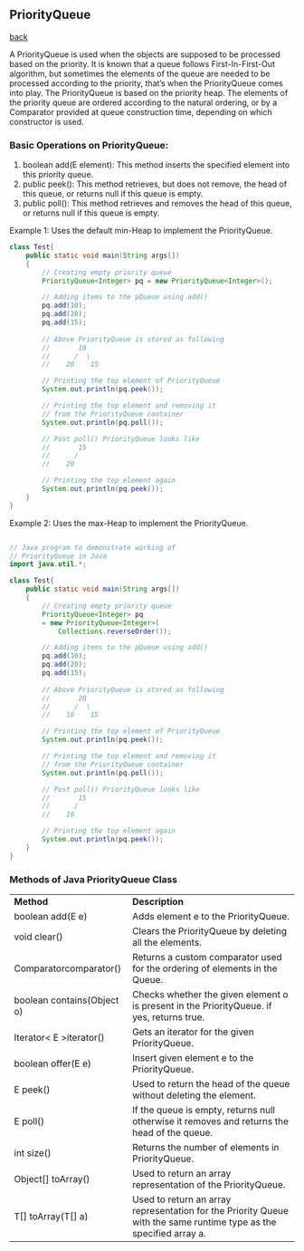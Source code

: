## PriorityQueue

[back](dataStructures.md)


A PriorityQueue is used when the objects are supposed to be processed based on the priority. It is known that a queue follows First-In-First-Out algorithm, but sometimes the elements of the queue are needed to be processed according to the priority, that’s when the PriorityQueue comes into play. The PriorityQueue is based on the priority heap. The elements of the priority queue are ordered according to the natural ordering, or by a Comparator provided at queue construction time, depending on which constructor is used.


### Basic Operations on PriorityQueue:
1. boolean add(E element): This method inserts the specified element into this priority queue.
2. public peek(): This method retrieves, but does not remove, the head of this queue, or returns null if this queue is empty.
3. public poll(): This method retrieves and removes the head of this queue, or returns null if this queue is empty.

Example 1: Uses the default min-Heap to implement the PriorityQueue.


``` java
class Test{
    public static void main(String args[])
    {
        // Creating empty priority queue
        PriorityQueue<Integer> pq = new PriorityQueue<Integer>();

        // Adding items to the pQueue using add()
        pq.add(10);
        pq.add(20);
        pq.add(15);
        
        // Above PriorityQueue is stored as following
        //       10
        //      /  \
        //    20    15

        // Printing the top element of PriorityQueue
        System.out.println(pq.peek());

        // Printing the top element and removing it
        // from the PriorityQueue container
        System.out.println(pq.poll());

        // Post poll() PriorityQueue looks like
        //       15
        //      /  
        //    20   

        // Printing the top element again
        System.out.println(pq.peek());
    }
}
```

Example 2: Uses the max-Heap to implement the PriorityQueue.


``` java

// Java program to demonstrate working of
// PriorityQueue in Java
import java.util.*;

class Test{
    public static void main(String args[])
    {
        // Creating empty priority queue
        PriorityQueue<Integer> pq 
        = new PriorityQueue<Integer>(
            Collections.reverseOrder());

        // Adding items to the pQueue using add()
        pq.add(10);
        pq.add(20);
        pq.add(15);
        
        // Above PriorityQueue is stored as following
        //       20
        //      /  \
        //    10    15

        // Printing the top element of PriorityQueue
        System.out.println(pq.peek());

        // Printing the top element and removing it
        // from the PriorityQueue container
        System.out.println(pq.poll());

        // Post poll() PriorityQueue looks like
        //       15
        //      /  
        //    10   

        // Printing the top element again
        System.out.println(pq.peek());
    }
}

```

### Methods of Java PriorityQueue Class


<table><tbody><tr><td><strong>Method</strong></td><td><strong>Description</strong></td></tr><tr><td>boolean add(E e)</td><td>Adds element e to the PriorityQueue.</td></tr><tr><td>void clear()</td><td>Clears the PriorityQueue by deleting all the elements.</td></tr><tr><td>Comparatorcomparator()</td><td>Returns a custom comparator used for the ordering of elements in the Queue.</td></tr><tr><td>boolean contains(Object o)</td><td>Checks whether the given element o is present in the PriorityQueue. if yes, returns true.</td></tr><tr><td>Iterator&lt; E &gt;iterator()</td><td>Gets an iterator for the given PriorityQueue.</td></tr><tr><td>boolean offer(E e)</td><td>Insert given element e to the PriorityQueue.</td></tr><tr><td>E peek()</td><td>Used to return the head of the queue without deleting the element.</td></tr><tr><td>E poll()</td><td>If the queue is empty, returns null otherwise it removes and returns the head of the queue.</td></tr><tr><td>int size()</td><td>Returns the number of elements in PriorityQueue.</td></tr><tr><td>Object[] toArray()</td><td>Used to return an array representation of the PriorityQueue.</td></tr><tr><td>T[] toArray(T[] a)</td><td>Used to return an array representation for the Priority Queue with the same runtime type as the specified array a.</td></tr></tbody></table>